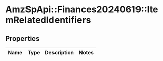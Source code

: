 # AmzSpApi::Finances20240619::ItemRelatedIdentifiers

## Properties
Name | Type | Description | Notes
------------ | ------------- | ------------- | -------------

